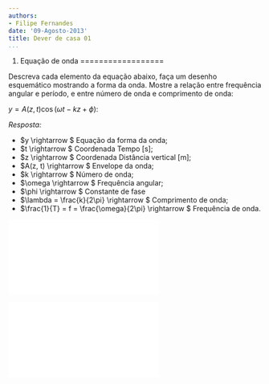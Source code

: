 ```yaml
---
authors:
- Filipe Fernandes
date: '09-Agosto-2013'
title: Dever de casa 01
...
```


1) Equação de onda
==================

Descreva cada elemento da equação abaixo, faça um desenho esquemático
mostrando a forma da onda.  Mostre a relação entre frequência angular e
período, e entre número de onda e comprimento de onda:

$y = A(z, t) \cos(\omega t - kz + \phi)$:

*Resposta:*

* $y \rightarrow $ Equação da forma da onda;
* $t \rightarrow $ Coordenada Tempo [s];
* $z \rightarrow $ Coordenada Distância vertical [m];
* $A(z, t) \rightarrow $ Envelope da onda;
* $k \rightarrow $ Número de onda;
* $\omega \rightarrow $ Frequência angular;
* $\phi \rightarrow $ Constante de fase
* $\lambda = \frac{k}{2\pi} \rightarrow $ Comprimento de onda;
* $\frac{1}{T} = f = \frac{\omega}{2\pi} \rightarrow $ Frequência de onda.

![Definições.](./figures/wave_definitions.pdf "Definições")

![Licença de uso.](../common/by-nc-sa.pdf)
